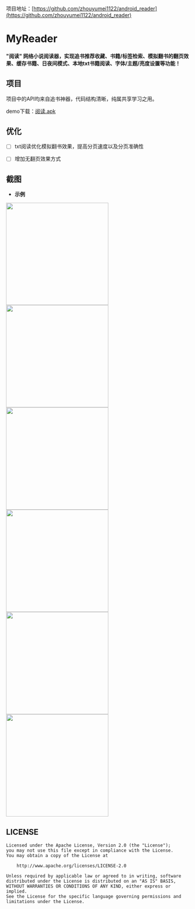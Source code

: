 项目地址：[https://github.com/zhouyumei1122/android_reader](https://github.com/zhouyumei1122/android_reader)

# MyReader
#### "阅读" 网络小说阅读器，实现追书推荐收藏、书籍/标签检索、模拟翻书的翻页效果、缓存书籍、日夜间模式、本地txt书籍阅读、字体/主题/亮度设置等功能！


## 项目
项目中的API均来自追书神器，代码结构清晰，纯属共享学习之用。

demo下载：[阅读.apk](https://github.com/zhouyumei1122/android_reader/tree/master/demo/阅读.apk)
## 优化
* [ ] txt阅读优化模拟翻书效果，提高分页速度以及分页准确性

* [ ] 增加无翻页效果方式


## 截图

- **示例**

<img src="https://github.com/zhouyumei1122/android_reader/tree/master/screenshot/first.png?raw=true" width="280"/>
<img src="https://github.com/zhouyumei1122/android_reader/tree/master/screenshot/theme.png?raw=true" width="280"/>
<img src="https://github.com/zhouyumei1122/android_reader/tree/master/screenshot/bookshelf.png?raw=true" width="280"/>

</br>

<img src="https://github.com/zhouyumei1122/android_reader/tree/master/screenshot/search.png?raw=true" width="280"/>
<img src="https://github.com/zhouyumei1122/android_reader/tree/master/screenshot/night_mode.png?raw=true" width="280"/>
<img src="https://github.com/zhouyumei1122/android_reader/tree/master/screenshot/setting.png?raw=true" width="280"/>


</br>



## LICENSE

```
Licensed under the Apache License, Version 2.0 (the "License");
you may not use this file except in compliance with the License.
You may obtain a copy of the License at

    http://www.apache.org/licenses/LICENSE-2.0

Unless required by applicable law or agreed to in writing, software
distributed under the License is distributed on an "AS IS" BASIS,
WITHOUT WARRANTIES OR CONDITIONS OF ANY KIND, either express or implied.
See the License for the specific language governing permissions and
limitations under the License.
```
